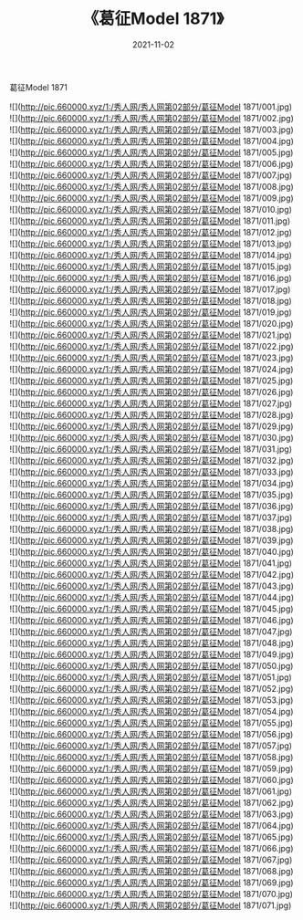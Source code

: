 ﻿---
layout: post
title:  《葛征Model 1871》
date:   2021-11-02
img: http://pic.660000.xyz/1:/秀人网/秀人网第02部分/葛征Model 1871/000.jpg
categories: [美女, 清纯, 唯美]
---

葛征Model 1871

  ![](http://pic.660000.xyz/1:/秀人网/秀人网第02部分/葛征Model 1871/001.jpg) <br> ![](http://pic.660000.xyz/1:/秀人网/秀人网第02部分/葛征Model 1871/002.jpg) <br> ![](http://pic.660000.xyz/1:/秀人网/秀人网第02部分/葛征Model 1871/003.jpg) <br> ![](http://pic.660000.xyz/1:/秀人网/秀人网第02部分/葛征Model 1871/004.jpg) <br> ![](http://pic.660000.xyz/1:/秀人网/秀人网第02部分/葛征Model 1871/005.jpg) <br> ![](http://pic.660000.xyz/1:/秀人网/秀人网第02部分/葛征Model 1871/006.jpg) <br> ![](http://pic.660000.xyz/1:/秀人网/秀人网第02部分/葛征Model 1871/007.jpg) <br> ![](http://pic.660000.xyz/1:/秀人网/秀人网第02部分/葛征Model 1871/008.jpg) <br> ![](http://pic.660000.xyz/1:/秀人网/秀人网第02部分/葛征Model 1871/009.jpg) <br> ![](http://pic.660000.xyz/1:/秀人网/秀人网第02部分/葛征Model 1871/010.jpg) <br> ![](http://pic.660000.xyz/1:/秀人网/秀人网第02部分/葛征Model 1871/011.jpg) <br> ![](http://pic.660000.xyz/1:/秀人网/秀人网第02部分/葛征Model 1871/012.jpg) <br> ![](http://pic.660000.xyz/1:/秀人网/秀人网第02部分/葛征Model 1871/013.jpg) <br> ![](http://pic.660000.xyz/1:/秀人网/秀人网第02部分/葛征Model 1871/014.jpg) <br> ![](http://pic.660000.xyz/1:/秀人网/秀人网第02部分/葛征Model 1871/015.jpg) <br> ![](http://pic.660000.xyz/1:/秀人网/秀人网第02部分/葛征Model 1871/016.jpg) <br> ![](http://pic.660000.xyz/1:/秀人网/秀人网第02部分/葛征Model 1871/017.jpg) <br> ![](http://pic.660000.xyz/1:/秀人网/秀人网第02部分/葛征Model 1871/018.jpg) <br> ![](http://pic.660000.xyz/1:/秀人网/秀人网第02部分/葛征Model 1871/019.jpg) <br> ![](http://pic.660000.xyz/1:/秀人网/秀人网第02部分/葛征Model 1871/020.jpg) <br> ![](http://pic.660000.xyz/1:/秀人网/秀人网第02部分/葛征Model 1871/021.jpg) <br> ![](http://pic.660000.xyz/1:/秀人网/秀人网第02部分/葛征Model 1871/022.jpg) <br> ![](http://pic.660000.xyz/1:/秀人网/秀人网第02部分/葛征Model 1871/023.jpg) <br> ![](http://pic.660000.xyz/1:/秀人网/秀人网第02部分/葛征Model 1871/024.jpg) <br> ![](http://pic.660000.xyz/1:/秀人网/秀人网第02部分/葛征Model 1871/025.jpg) <br> ![](http://pic.660000.xyz/1:/秀人网/秀人网第02部分/葛征Model 1871/026.jpg) <br> ![](http://pic.660000.xyz/1:/秀人网/秀人网第02部分/葛征Model 1871/027.jpg) <br> ![](http://pic.660000.xyz/1:/秀人网/秀人网第02部分/葛征Model 1871/028.jpg) <br> ![](http://pic.660000.xyz/1:/秀人网/秀人网第02部分/葛征Model 1871/029.jpg) <br> ![](http://pic.660000.xyz/1:/秀人网/秀人网第02部分/葛征Model 1871/030.jpg) <br> ![](http://pic.660000.xyz/1:/秀人网/秀人网第02部分/葛征Model 1871/031.jpg) <br> ![](http://pic.660000.xyz/1:/秀人网/秀人网第02部分/葛征Model 1871/032.jpg) <br> ![](http://pic.660000.xyz/1:/秀人网/秀人网第02部分/葛征Model 1871/033.jpg) <br> ![](http://pic.660000.xyz/1:/秀人网/秀人网第02部分/葛征Model 1871/034.jpg) <br> ![](http://pic.660000.xyz/1:/秀人网/秀人网第02部分/葛征Model 1871/035.jpg) <br> ![](http://pic.660000.xyz/1:/秀人网/秀人网第02部分/葛征Model 1871/036.jpg) <br> ![](http://pic.660000.xyz/1:/秀人网/秀人网第02部分/葛征Model 1871/037.jpg) <br> ![](http://pic.660000.xyz/1:/秀人网/秀人网第02部分/葛征Model 1871/038.jpg) <br> ![](http://pic.660000.xyz/1:/秀人网/秀人网第02部分/葛征Model 1871/039.jpg) <br> ![](http://pic.660000.xyz/1:/秀人网/秀人网第02部分/葛征Model 1871/040.jpg) <br> ![](http://pic.660000.xyz/1:/秀人网/秀人网第02部分/葛征Model 1871/041.jpg) <br> ![](http://pic.660000.xyz/1:/秀人网/秀人网第02部分/葛征Model 1871/042.jpg) <br> ![](http://pic.660000.xyz/1:/秀人网/秀人网第02部分/葛征Model 1871/043.jpg) <br> ![](http://pic.660000.xyz/1:/秀人网/秀人网第02部分/葛征Model 1871/044.jpg) <br> ![](http://pic.660000.xyz/1:/秀人网/秀人网第02部分/葛征Model 1871/045.jpg) <br> ![](http://pic.660000.xyz/1:/秀人网/秀人网第02部分/葛征Model 1871/046.jpg) <br> ![](http://pic.660000.xyz/1:/秀人网/秀人网第02部分/葛征Model 1871/047.jpg) <br> ![](http://pic.660000.xyz/1:/秀人网/秀人网第02部分/葛征Model 1871/048.jpg) <br> ![](http://pic.660000.xyz/1:/秀人网/秀人网第02部分/葛征Model 1871/049.jpg) <br> ![](http://pic.660000.xyz/1:/秀人网/秀人网第02部分/葛征Model 1871/050.jpg) <br> ![](http://pic.660000.xyz/1:/秀人网/秀人网第02部分/葛征Model 1871/051.jpg) <br> ![](http://pic.660000.xyz/1:/秀人网/秀人网第02部分/葛征Model 1871/052.jpg) <br> ![](http://pic.660000.xyz/1:/秀人网/秀人网第02部分/葛征Model 1871/053.jpg) <br> ![](http://pic.660000.xyz/1:/秀人网/秀人网第02部分/葛征Model 1871/054.jpg) <br> ![](http://pic.660000.xyz/1:/秀人网/秀人网第02部分/葛征Model 1871/055.jpg) <br> ![](http://pic.660000.xyz/1:/秀人网/秀人网第02部分/葛征Model 1871/056.jpg) <br> ![](http://pic.660000.xyz/1:/秀人网/秀人网第02部分/葛征Model 1871/057.jpg) <br> ![](http://pic.660000.xyz/1:/秀人网/秀人网第02部分/葛征Model 1871/058.jpg) <br> ![](http://pic.660000.xyz/1:/秀人网/秀人网第02部分/葛征Model 1871/059.jpg) <br> ![](http://pic.660000.xyz/1:/秀人网/秀人网第02部分/葛征Model 1871/060.jpg) <br> ![](http://pic.660000.xyz/1:/秀人网/秀人网第02部分/葛征Model 1871/061.jpg) <br> ![](http://pic.660000.xyz/1:/秀人网/秀人网第02部分/葛征Model 1871/062.jpg) <br> ![](http://pic.660000.xyz/1:/秀人网/秀人网第02部分/葛征Model 1871/063.jpg) <br> ![](http://pic.660000.xyz/1:/秀人网/秀人网第02部分/葛征Model 1871/064.jpg) <br> ![](http://pic.660000.xyz/1:/秀人网/秀人网第02部分/葛征Model 1871/065.jpg) <br> ![](http://pic.660000.xyz/1:/秀人网/秀人网第02部分/葛征Model 1871/066.jpg) <br> ![](http://pic.660000.xyz/1:/秀人网/秀人网第02部分/葛征Model 1871/067.jpg) <br> ![](http://pic.660000.xyz/1:/秀人网/秀人网第02部分/葛征Model 1871/068.jpg) <br> ![](http://pic.660000.xyz/1:/秀人网/秀人网第02部分/葛征Model 1871/069.jpg) <br> ![](http://pic.660000.xyz/1:/秀人网/秀人网第02部分/葛征Model 1871/070.jpg) <br> ![](http://pic.660000.xyz/1:/秀人网/秀人网第02部分/葛征Model 1871/071.jpg) <br>